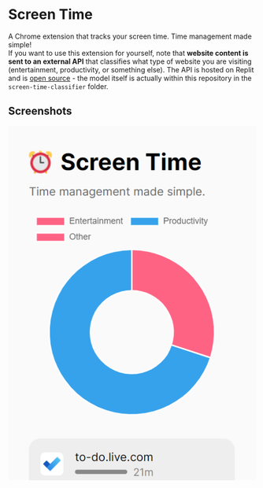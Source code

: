 # Screen Time

A Chrome extension that tracks your screen time. Time management made simple!  
If you want to use this extension for yourself, note that **website content is sent to an external API** that classifies what type of website you are visiting (entertainment, productivity, or something else). The API is hosted on Replit and is [open source](https://github.com/nathan-pham/website-classifier-api) - the model itself is actually within this repository in the `screen-time-classifier` folder.

## Screenshots

![](2022-11-27-19-26-48.png)
